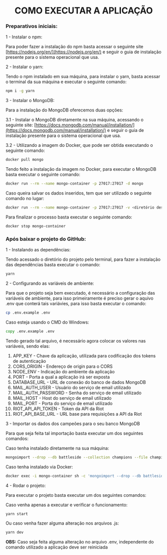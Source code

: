 <h1 align="center">COMO EXECUTAR A APLICAÇÃO</h1>

### Preparativos iniciais:

1 - Instalar o npm:

Para poder fazer a instalação do npm basta acessar o seguinte site [https://nodejs.org/en/](https://nodejs.org/en/) e seguir o guia de instalação presente para o sistema operacional que usa.

2 - Instalar o yarn:

Tendo o npm instalado em sua máquina, para instalar o yarn, basta acessar o terminal da sua máquina e executar o seguinte comando:

```bash
npm i -g yarn
```

3 - Instalar o MongoDB: 

Para a instalação do MongoDB oferecemos duas opções: 

3.1 - Instalar o MongoDB diretamente na sua máquina, acessando o seguinte site: [https://docs.mongodb.com/manual/installation/](https://docs.mongodb.com/manual/installation/) e seguir o guia de instalação presente para o sistema operacional que usa. 

3.2 - Utilizando a imagem do Docker, que pode ser obtida executando o seguinte comando:

```bash
docker pull mongo
```

Tendo feito a instalação da imagem no Docker, para executar o MongoDB basta executar o seguinte comando:

```bash
docker run --rm --name mongo-container -p 27017:27017 -d mongo
```

Caso queira salvar os dados inseridos, tem que ser utilizado o seguinte comando no lugar:

```bash
docker run --rm --name mongo-container -p 27017:27017 -v <diretório desejado>:/data/db -d mongo
```

Para finalizar o processo basta executar o seguinte comando:

```bash
docker stop mongo-container
```

### Após baixar o projeto do GitHub:

1 - Instalando as dependências:

Tendo acessado o diretório do projeto pelo terminal, para fazer a instalação das dependências basta executar o comando:

```bash
yarn
```

2 - Configurando as variáveis de ambiente:

Para que o projeto seja bem executado, é necessário a configuração das variáveis de ambiente, para isso primeiramente é preciso gerar o aquivo .env que conterá tais variávies, para isso basta executar o comando:

```bash
cp .env.example .env
```

Caso esteja usando o CMD do Windows:

```cmd
copy .env.example .env
```

Tendo gerado tal arquivo, é necessário agora colocar os valores nas variáveis, sendo elas:

1. APP_KEY - Chave da aplicação, utilizada para codificação dos tokens de autenticação
2. CORS_ORIGIN - Endereço de origin para o CORS
3. NODE_ENV - Indicação do ambiente da aplicação
4. PORT - Porta a qual a aplicação irá ser exposta
5. DATABASE_URL - URL de conexão do banco de dados MongoDB
6. MAIL_AUTH_USER - Usuário do serviço de email utilizado
7. MAIL_AUTH_PASSWORD - Senha do serviço de email utilizado
8. MAIL_HOST - Host do serviço de email utilizado
9. MAIL_PORT - Porta do serviço de email utilizado
10. RIOT_API_API_TOKEN - Token da API da Riot
11. RIOT_API_BASE_URL - URL base para requisições a API da Riot

3 - Importar os dados dos campeões para o seu banco MongoDB

Para que seja feita tal importação basta executar um dos seguintes comandos:

Caso tenha instalado diretamente na sua máquina:

```bash
mongoimport --drop --db battleside --collection champions --file champions.json --json-array
```

Caso tenha instalado via Docker:

```bash
docker exec -i mongo-container sh -c 'mongoimport --drop --db battleside --collection champions --json-array' < champions.json
```

4 - Rodar o projeto:

Para executar o projeto basta executar um dos seguintes comandos:

Caso venha apenas a executar e verificar o funcionamento:

```bash
yarn start
```

Ou caso venha fazer alguma alteração nos arquivos .js:

```bash
yarn dev
```

**OBS:** Caso seja feita alguma alteração no arquivo .env, independente do comando utilizado a aplicação deve ser reiniciada